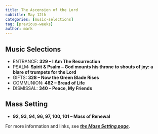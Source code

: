 ```yaml
---
title: The Ascension of the Lord
subtitle: May 12th 
categories: [music-selections]
tag: [previous-weeks]
author: mark
---
```


## Music Selections

- ENTRANCE: **329 – I Am The Resurrection**
- PSALM: **Spirit & Psalm – God mounts his throne to shouts of joy: a blare of trumpets for the Lord**
- GIFTS: **328 – Now the Green Blade Rises**
- COMMUNION: **482 – Bread of Life**
- DISMISSAL: **340 – Peace, My Friends**

## Mass Setting

- **92, 93, 94, 96, 97, 100, 101 – Mass of Renewal**

For more information and links, see _**[the Mass Setting page](/mass-setting/)**_.
